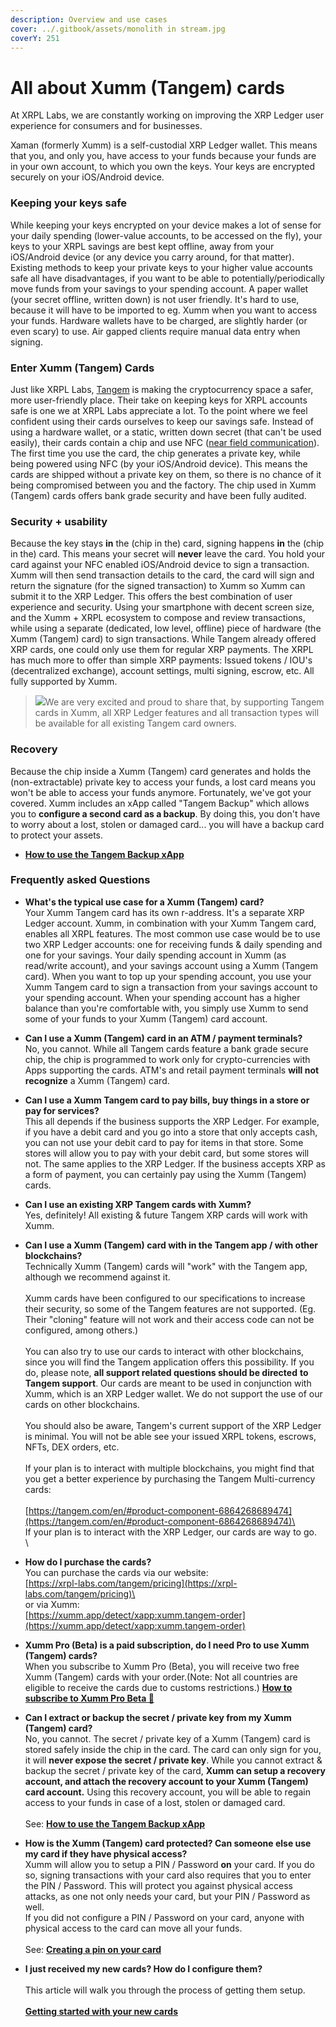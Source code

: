 ```yaml
---
description: Overview and use cases
cover: ../.gitbook/assets/monolith in stream.jpg
coverY: 251
---
```


# All about Xumm (Tangem) cards

At XRPL Labs, we are constantly working on improving the XRP Ledger user experience for consumers and for businesses.

Xaman (formerly Xumm) is a self-custodial XRP Ledger wallet. This means that you, and only you, have access to your funds because your funds are in your own account, to which you own the keys. Your keys are encrypted securely on your iOS/Android device.

### **Keeping your keys safe**

While keeping your keys encrypted on your device makes a lot of sense for your daily spending (lower-value accounts, to be accessed on the fly), your keys to your XRPL savings are best kept offline, away from your iOS/Android device (or any device you carry around, for that matter). Existing methods to keep your private keys to your higher value accounts safe all have disadvantages, if you want to be able to potentially/periodically move funds from your savings to your spending account. A paper wallet (your secret offline, written down) is not user friendly. It's hard to use, because it will have to be imported to eg. Xumm when you want to access your funds. Hardware wallets have to be charged, are slightly harder (or even scary) to use. Air gapped clients require manual data entry when signing.

### **Enter Xumm (Tangem) Cards**

Just like XRPL Labs, [Tangem](https://shop.tangem.com/pages/start) is making the cryptocurrency space a safer, more user-friendly place. Their take on keeping keys for XRPL accounts safe is one we at XRPL Labs appreciate a lot. To the point where we feel confident using their cards ourselves to keep our savings safe. Instead of using a hardware wallet, or a static, written down secret (that can't be used easily), their cards contain a chip and use NFC ([near field communication](https://nl.wikipedia.org/wiki/Near-field\_communication)). The first time you use the card, the chip generates a private key, while being powered using NFC (by your iOS/Android device). This means the cards are shipped without a private key on them, so there is no chance of it being compromised between you and the factory. The chip used in Xumm (Tangem) cards offers bank grade security and have been fully audited.

### **Security + usability**

Because the key stays **in** the (chip in the) card, signing happens **in** the (chip in the) card. This means your secret will **never** leave the card. You hold your card against your NFC enabled iOS/Android device to sign a transaction. Xumm will then send transaction details to the card, the card will sign and return the signature (for the signed transaction) to Xumm so Xumm can submit it to the XRP Ledger. This offers the best combination of user experience and security. Using your smartphone with decent screen size, and the Xumm + XRPL ecosystem to compose and review transactions, while using a separate (dedicated, low level, offline) piece of hardware (the Xumm (Tangem) card) to sign transactions. While Tangem already offered XRP cards, one could only use them for regular XRP payments. The XRPL has much more to offer than simple XRP payments: Issued tokens / IOU's (decentralized exchange), account settings, multi signing, escrow, etc. All fully supported by Xumm.

> ![](https://coil.com/static/media/quote.7f7bd428.svg)We are very excited and proud to share that, by supporting Tangem cards in Xumm, all XRP Ledger features and all transaction types will be available for all existing Tangem card owners.

### **Recovery**

Because the chip inside a Xumm (Tangem) card generates and holds the (non-extractable) private key to access your funds, a lost card means you won't be able to access your funds anymore. Fortunately, we've got your covered. Xumm includes an xApp called "Tangem Backup" which allows you to **configure a second card as a backup**. By doing this, you don't have to worry about a lost, stolen or damaged card... you will have a backup card to protect your assets.&#x20;

* [**How to use the Tangem Backup xApp**](how-to-configure-a-backup-signing-account.md)

### &#x20;Frequently asked Questions

* **What's the typical use case for a Xumm (Tangem) card?**\
  Your Xumm Tangem card has its own r-address. It's a separate XRP Ledger account. Xumm, in combination with your Xumm Tangem card, enables all XRPL features. The most common use case would be to use two XRP Ledger accounts: one for receiving funds & daily spending and one for your savings. Your daily spending account in Xumm (as read/write account), and your savings account using a Xumm (Tangem card). When you want to top up your spending account, you use your Xumm Tangem card to sign a transaction from your savings account to your spending account. When your spending account has a higher balance than you're comfortable with, you simply use Xumm to send some of your funds to your Xumm (Tangem) card account.\
  &#x20;
* **Can I use a Xumm (Tangem) card in an ATM / payment terminals?**\
  No, you cannot. While all Tangem cards feature a bank grade secure chip, the chip is programmed to work only for crypto-currencies with Apps supporting the cards. ATM's and retail payment terminals **will not recognize** a Xumm (Tangem) card.



* **Can I use a Xumm Tangem card to pay bills, buy things in a store or pay for services?**\
  This all depends if the business supports the XRP Ledger.  For example, if you have a debit card and you go into a store that only accepts cash, you can not use your debit card to pay for items in that store. Some stores will allow you to pay with your debit card, but some stores will not. The same applies to the XRP Ledger. If the business accepts XRP as a form of payment, you can certainly pay using the Xumm (Tangem) cards.\
  &#x20;
* **Can I use an existing XRP Tangem cards with Xumm?**\
  Yes, definitely! All existing & future Tangem XRP cards will work with Xumm.



* **Can I use a Xumm (Tangem) card with in the Tangem app / with other blockchains?**\
  Technically Xumm (Tangem) cards will "work" with the Tangem app, although we recommend against it. \
  \
  Xumm cards have been configured to our specifications to increase their security, so some of the Tangem features are not supported. (Eg. Their "cloning" feature will not work and their access code can not be configured, among others.)\
  \
  You can also try to use our cards to interact with other blockchains, since you will find the Tangem application offers this possibility. If you do, please note,   **all support related questions should be directed** **to Tangem support**. Our cards are meant to be used in conjunction with Xumm, which is an XRP Ledger wallet. We do not support the use of our cards on other blockchains.\
  \
  You should also be aware, Tangem's current support of the XRP Ledger is minimal. You will not be able see your issued XRPL tokens, escrows, NFTs, DEX orders, etc.\
  \
  If your plan is to interact with multiple blockchains, you might find that you get a better experience by purchasing the Tangem Multi-currency cards:\
  \
  [https://tangem.com/en/#product-component-6864268689474](https://tangem.com/en/#product-component-6864268689474)\
  \
  If your plan is to interact with the XRP Ledger, our cards are way to go.\
  \

* **How do I purchase the cards?**\
  You can purchase the cards via our website:\
  [https://xrpl-labs.com/tangem/pricing](https://xrpl-labs.com/tangem/pricing)\
  \
  or via Xumm:\
  [https://xumm.app/detect/xapp:xumm.tangem-order](https://xumm.app/detect/xapp:xumm.tangem-order)



* **Xumm Pro (Beta) is a paid subscription, do I need Pro to use Xumm (Tangem) cards?**\
  When you subscribe to Xumm Pro (Beta), you will receive two free Xumm (Tangem) cards with your order.(Note: Not all countries are eligible to receive the cards due to customs restrictions.) [**How to subscribe to Xumm Pro Beta 🎉**](../xumm-pro-beta/how-to-subscribe-to-pro.md)\
  &#x20;
* **Can I extract or backup the secret / private key from my Xumm (Tangem) card?**\
  No, you cannot. The secret / private key of a Xumm (Tangem) card is stored safely inside the chip in the card. The card can only sign for you, it will **never expose the secret / private key**. While you cannot extract & backup the secret / private key of the card, **Xumm can setup a recovery account, and attach the recovery account to your Xumm (Tangem) card account.** Using this recovery account, you will be able to regain access to your funds in case of a lost, stolen or damaged card.\
  \
  See: [**How to use the Tangem Backup xApp**](how-to-configure-a-backup-signing-account.md)\
  &#x20;
* **How is the Xumm (Tangem) card protected? Can someone else use my card if they have physical access?**\
  Xumm will allow you to setup a PIN / Password **on** your card. If you do so, signing transactions with your card also requires that you to enter the PIN / Password. This will protect you against physical access attacks, as one not only needs your card, but your PIN / Password as well.\
  If you did not configure a PIN / Password on your card, anyone with physical access to the card can move all your funds.\
  &#x20;\
  See: [**Creating a pin on your card**](creating-a-pin-on-your-xumm-tangem-card.md)\
  &#x20; &#x20;
* **I just received my new cards? How do I configure them?**\
  \
  This article will walk you through the process of getting them setup.\
  \
  [**Getting started with your new cards**](getting-started.md)
